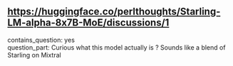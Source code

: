 ## https://huggingface.co/perlthoughts/Starling-LM-alpha-8x7B-MoE/discussions/1

contains_question: yes  
question_part: Curious what this model actually is ? Sounds like a blend of Starling on Mixtral 